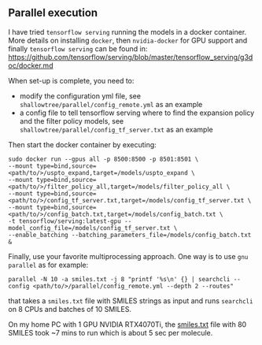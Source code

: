 ## Parallel execution
I have tried ```tensorflow serving``` running the models in a docker container. More details on installing ```docker```, then ```nvidia-docker``` for GPU support and finally ```tensorflow serving``` can be found in: https://github.com/tensorflow/serving/blob/master/tensorflow_serving/g3doc/docker.md

When set-up is complete, you need to:
- modify the configuration yml file, see ``shallowtree/parallel/config_remote.yml`` as an example
- a config file to tell tensorflow serving where to find the expansion policy and the filter policy models, see ``shallowtree/parallel/config_tf_server.txt`` as an example

Then start the docker container by executing:
```
sudo docker run --gpus all -p 8500:8500 -p 8501:8501 \
--mount type=bind,source=<path/to/>/uspto_expand,target=/models/uspto_expand \
--mount type=bind,source=<path/to/>/filter_policy_all,target=/models/filter_policy_all \
--mount type=bind,source=<path/to/>/config_tf_server.txt,target=/models/config_tf_server.txt \
--mount type=bind,source=<path/to/>/config_batch.txt,target=/models/config_batch.txt \
-t tensorflow/serving:latest-gpu --model_config_file=/models/config_tf_server.txt \
--enable_batching --batching_parameters_file=/models/config_batch.txt &
```

Finally, use your favorite multiprocessing approach. One way is to use ``gnu parallel`` as for example:
```
parallel -N 10 -a smiles.txt -j 8 "printf '%s\n' {} | searchcli --config <path/to/>/parallel/config_remote.yml --depth 2 --routes"
```
that takes a ``smiles.txt`` file with SMILES strings as input and runs ``searchcli`` on 8 CPUs and batches of 10 SMILES. 

On my home PC with 1 GPU NVIDIA RTX4070Ti, the [smiles.txt](/shallowtree/smiles.txt) file with 80 SMILES took ~7 mins to run which is about 5 sec per molecule.
